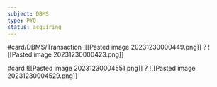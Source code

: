 ```yaml
---
subject: DBMS
type: PYQ
status: acquiring
---
```

#card/DBMS/Transaction 
![[Pasted image 20231230000449.png]]
?
![[Pasted image 20231230000423.png]] 

#card
![[Pasted image 20231230004551.png]]
?
![[Pasted image 20231230004529.png]] <!--SR:!2024-02-11,12,190-->

